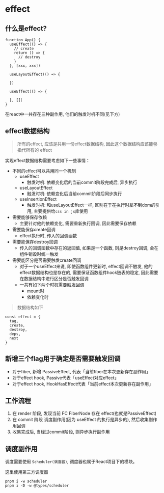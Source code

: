 # effect

## 什么是effect?

```tsx
function App() {
  useEffect(() => {
    // create
    return () => {
      // destroy
    }
  }, [xxx, xxx])

  useLayoutEffect(() => {
    
  })

  useEffect(() => {
    
  }, [])
}
```

在react中一共存在三种副作用, 他们的触发时机不同(见下方)

## effect数据结构

> 所有的effect, 应该是共用一份effect数据结构, 因此这个数据结构应该能够指代所有的 effect

实现effect数据结构需要考虑如下一些事情：

+ 不同的effect可以共用同一个机制
  - useEffect
    + 触发时机: 依赖变化后的当前commit阶段完成后, 异步执行
  - useLayoutEffect
    + 触发时机: 依赖变化后当前commit阶段后同步执行
  - useInsertionEffect
    + 触发时机: 和useLayoutEffect一样, 区别在于在执行时拿不到dom的引用, 主要提供给`css in js`库使用
+ 需要能够保存依赖
  - 主要针对他的依赖变化, 需要重新执行回调, 因此需要保存依赖
+ 需要能保存create回调
  - effect执行时, 传入的回调函数
+ 需要能保存destroy回调
  - 传入的回调函数中存在的返回值, 如果是一个函数, 则是destroy回调, 会在组件销毁时统一触发
+ 需要能区分是否需要触发create回调
  - 对于一个useEffect来说, 即使函数组件更新时, effect回调不触发, 他的effect数据结构也是存在的, 需要保证函数组件hook链表的稳定, 因此需要在数据结构中进行区分是否触发回调
  - 一共有如下两个时机需要触发回调
    + mount时
    + 依赖变化时

> 数据结构如下
```tsx
const effect = {
  tag,
  create,
  destroy,
  deps,
  next
}
```

## 新增三个flag用于确定是否需要触发回调

+ 对于fiber, 新增 PassiveEffect, 代表「当前fiber在本次更新存在副作用」
+ 对于effect hook, Passive代表「useEffect对应effect」
+ 对于effect hook, HookHasEffect代表「当前effect本次更新存在副作用」


## 工作流程

1. 在 render 阶段, 发现当前 FC FiberNode 存在 effect(也就是PassiveEffect)
2. 在 commit 阶段 调度副作用(因为 useEffect 的执行是异步的), 然后收集副作用回调
3. 收集完成后, 当经过commit阶段, 则异步执行副作用


## 调度副作用
调度需要使用 `Scheduler(调度器)`, 调度器也属于React项目下的模块。

这里使用第三方调度器

```shell
pnpm i -w scheduler
pnpm i -D -w @types/scheduler
```



